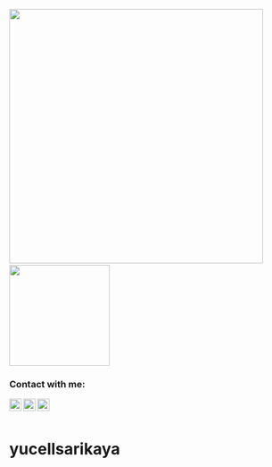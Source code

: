 <img src="https://github-readme-stats.vercel.app/api?username=yucellsarikaya&show_icons=true&theme=radical" width="455">&nbsp;&nbsp;&nbsp;<img src="https://github-readme-stats.vercel.app/api/top-langs/?username=yucellsarikaya&layout=compact&show_icons=true&theme=radical" height="180"/>

### Contact with me:

[<img align="left" alt="LinkedIn" width="22px" src="https://www.iconfinder.com/icons/5296501/download/svg/512" />][linkedin]
[<img align="left" alt="Instagram" width="22px" src="https://www.iconfinder.com/icons/4102579/download/svg/512" />][instagram]
[<img align="left" alt="Email" width="22px" src="https://www.iconfinder.com/icons/4202011/download/svg/512" />][email]<br/><br/>

[instagram]: https://www.instagram.com/yucellsarikaya/
[linkedin]: https://www.linkedin.com/in/y%C3%BCcel-sar%C4%B1kaya-86232b166/
[email]: mailto:berkaykata@gmail.com

# yucellsarikaya
 
